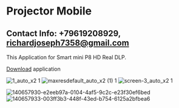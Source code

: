 # Projector Mobile
## Contact Info: +79619208929, richardjoseph7358@gmail.com

This Application for Smart mini P8 HD Real DLP.

[Download](https://github.com/richardjoseph7358/miniprojector/files/7621604/mimiprojector.zip) application

![1_auto_x2 1](https://user-images.githubusercontent.com/95251442/143954472-46dab2f7-5253-4a3a-b529-fb80b0c4b15f.png)
![maxresdefault_auto_x2 (1) 1](https://user-images.githubusercontent.com/95251442/143954489-4e29c067-e3e8-43fc-9047-b64348a1577e.png)
![screen-3_auto_x2 1](https://user-images.githubusercontent.com/95251442/143954504-31b404bb-95f5-4f16-9f36-5bd95d453939.png)

![140657930-e2eeb97a-0104-4af5-9c2c-e23f30ef6bed](https://user-images.githubusercontent.com/95251442/143954414-23e5e5b0-5435-4051-a2b2-e16202ffcdb6.png)
![140657933-003ff3b3-448f-43ed-b754-6125a2bfbea6](https://user-images.githubusercontent.com/95251442/143954421-0987281d-7946-45eb-8f2f-701c3be8082d.png)
